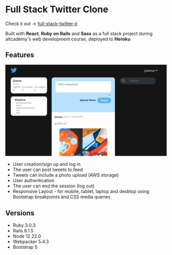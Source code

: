 
# Full Stack Twitter Clone


Check it out -> [full-stack-twitter-jr](https://fs-twitter-jr.herokuapp.com)  

Built with **React**, **Ruby on Rails** and **Sass** as a full stack project during altcademy's web development course, deployed to **Heroku**

## Features

![screenshot of Twitter Clone Project](twitter-project.png "screenshot of twitter clone")

* User creation/sign up and log in
* The user can post tweets to feed
* Tweets can include a photo upload (AWS storage)
* User authentication
* The user can end the session (log out)
* Responsive Layout - for mobile, tablet, laptop and desktop using Bootstrap breakpoints and CSS media queries

## Versions

* Ruby 3.0.3
* Rails 6.1.5
* Node 12.22.0
* Webpacker 5.4.3
* Bootstrap 5